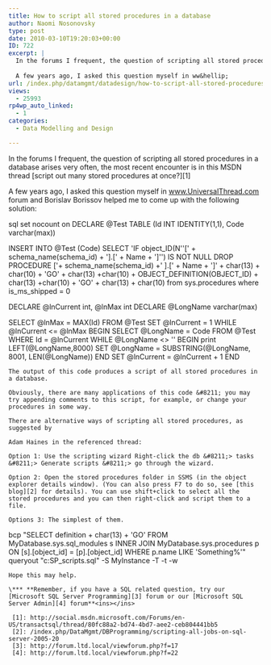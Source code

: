 ```yaml
---
title: How to script all stored procedures in a database
author: Naomi Nosonovsky
type: post
date: 2010-03-10T19:20:03+00:00
ID: 722
excerpt: |
  In the forums I frequent, the question of scripting all stored procedures in a database arises very often, the most recent encounter is in this MSDN thread script out many stored procedures at once?
  
  A few years ago, I asked this question myself in ww&hellip;
url: /index.php/datamgmt/datadesign/how-to-script-all-stored-procedures-in-a/
views:
  - 25993
rp4wp_auto_linked:
  - 1
categories:
  - Data Modelling and Design

---
```

In the forums I frequent, the question of scripting all stored procedures in a database arises very often, the most recent encounter is in this MSDN thread [script out many stored procedures at once?][1]

A few years ago, I asked this question myself in www.UniversalThread.com forum and Borislav Borissov helped me to come up with the following solution:

sql
set nocount on
DECLARE @Test TABLE (Id INT IDENTITY(1,1), Code varchar(max))

INSERT INTO @Test (Code)
SELECT 'IF object_ID(N''[' + schema_name(schema_id) + '].[' + Name + ']'') IS NOT NULL 
           DROP PROCEDURE ['+ schema_name(schema_id) +' ].[' + Name + ']' + char(13) + char(10) + 'GO' + char(13) +char(10) +
           OBJECT_DEFINITION(OBJECT_ID) + char(13) +char(10) + 'GO' + char(13) + char(10)
            from sys.procedures
            where is_ms_shipped = 0

DECLARE @lnCurrent int, @lnMax int
DECLARE @LongName varchar(max)

SELECT @lnMax = MAX(Id) FROM @Test
SET @lnCurrent = 1
WHILE @lnCurrent <= @lnMax
      BEGIN
            SELECT @LongName = Code FROM @Test WHERE Id = @lnCurrent
            WHILE @LongName <> ''
               BEGIN
                   print LEFT(@LongName,8000)
                   SET @LongName = SUBSTRING(@LongName, 8001, LEN(@LongName))
               END
            SET @lnCurrent = @lnCurrent + 1
      END
```
The output of this code produces a script of all stored procedures in a database.

Obviously, there are many applications of this code &#8211; you may try appending comments to this script, for example, or change your procedures in some way.

There are alternative ways of scripting all stored procedures, as suggested by
  
Adam Haines in the referenced thread:

Option 1: Use the scripting wizard Right-click the db &#8211;> tasks &#8211;> Generate scripts &#8211;> go through the wizard.

Option 2: Open the stored procedures folder in SSMS (in the object explorer details window). (You can also press F7 to do so, see [this blog][2] for details). You can use shift+click to select all the stored procedures and you can then right-click and script them to a file.

Options 3: The simplest of them. 

```
bcp "SELECT definition + char(13) + 'GO' FROM MyDatabase.sys.sql_modules s INNER JOIN MyDatabase.sys.procedures p ON [s].[object_id] = [p].[object_id] WHERE p.name LIKE 'Something%'" queryout "c:SP_scripts.sql" -S MyInstance -T -t -w
```
Hope this may help.

\*** **Remember, if you have a SQL related question, try our [Microsoft SQL Server Programming][3] forum or our [Microsoft SQL Server Admin][4] forum**<ins></ins>

 [1]: http://social.msdn.microsoft.com/Forums/en-US/transactsql/thread/80fc88a2-bd74-4bd7-aee2-ceb804441bb5
 [2]: /index.php/DataMgmt/DBProgramming/scripting-all-jobs-on-sql-server-2005-20
 [3]: http://forum.ltd.local/viewforum.php?f=17
 [4]: http://forum.ltd.local/viewforum.php?f=22